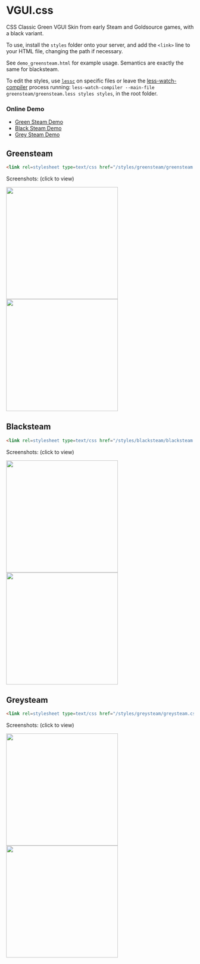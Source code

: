 # VGUI.css

CSS Classic Green VGUI Skin from early Steam and Goldsource games, with a black variant.

To use, install the `styles` folder onto your server, and add the `<link>` line to your HTML file, changing the path if necessary.

See `demo_greensteam.html` for example usage. Semantics are exactly the same for blacksteam.

To edit the styles, use [`lessc`](http://lesscss.org/usage/) on specific files or leave the [less-watch-compiler](https://www.npmjs.com/package/less-watch-compiler) process running: `less-watch-compiler --main-file greensteam/greensteam.less styles styles`, in the root folder.

### Online Demo

- [Green Steam Demo](https://xVenti.github.io/vgui.css/demo_greensteam)
- [Black Steam Demo](https://xVenti.github.io/vgui.css/demo_blacksteam)
- [Grey Steam Demo](https://xVenti.github.io/vgui.css/demo_greysteam)

## Greensteam
```html
<link rel=stylesheet type=text/css href="/styles/greensteam/greensteam.css">
```
Screenshots: (click to view)

<img src="https://raw.githubusercontent.com/xVenti/vgui.css/master/screenshots/greensteam1.png" width="300"> <img src="https://raw.githubusercontent.com/xVenti/vgui.css/master/screenshots/greensteam2.png" width="300">


## Blacksteam
```html
<link rel=stylesheet type=text/css href="/styles/blacksteam/blacksteam.css">
```
Screenshots: (click to view)

<img src="https://raw.githubusercontent.com/xVenti/vgui.css/master/screenshots/blacksteam1.png" width="300"> <img src="https://raw.githubusercontent.com/xVenti/vgui.css/master/screenshots/blacksteam2.png" width="300">


## Greysteam
```html
<link rel=stylesheet type=text/css href="/styles/greysteam/greysteam.css">
```
Screenshots: (click to view)

<img src="https://raw.githubusercontent.com/xVenti/vgui.css/master/screenshots/greysteam1.png" width="300"> <img src="https://raw.githubusercontent.com/xVenti/vgui.css/master/screenshots/greysteam2.png" width="300">
